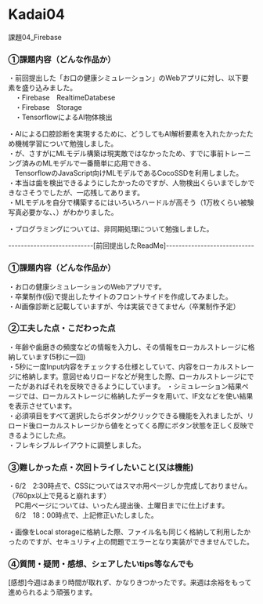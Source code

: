 # Kadai04
課題04_Firebase


<h3>①課題内容（どんな作品か）</h3>
・前回提出した「お口の健康シミュレーション」のWebアプリに対し、以下要素を盛り込みました。<br>
　・Firebase　RealtimeDatabese<br>
　・Firebase　Storage<br>
　・TensorflowによるAI物体検出<br>

・AIによる口腔診断を実現するために、どうしてもAI解析要素を入れたかったため機械学習について勉強しました。<br>
・が、さすがにMLモデル構築は現実敵ではなかったため、すでに事前トレーニング済みのMLモデルで一番簡単に応用できる、<br>
　TensorflowのJavaScript向けMLモデルであるCocoSSDを利用しました。<br>
・本当は歯を検出できるようにしたかったのですが、人物検出くらいまでしかできなさそうでしたが、一応残してあります。<br>
・MLモデルを自分で構築するにはいろいろハードルが高そう（1万枚くらい被験写真必要かな、、）がわかりました。<br>

・プログラミングについては、非同期処理について勉強しました。<br>


---------------------------[前回提出したReadMe]----------------------------

<h3>①課題内容（どんな作品か）</h3>
・お口の健康シミュレーションのWebアプリです。<br>
・卒業制作(仮)で提出したサイトのフロントサイドを作成してみました。<br>
・AI画像診断と記載していますが、今は実装できてません（卒業制作予定）<br>


<h3>②工夫した点・こだわった点</h3>
・年齢や歯磨きの頻度などの情報を入力し、その情報をローカルストレージに格納しています(5秒に一回)<br>
・5秒に一度Input内容をチェックする仕様としていて、内容をローカルストレージに格納します。意図せぬリロードなどが発生した際、ローカルストレージにでーたがあればそれを反映できるようにしています。
・シミュレーション結果ページでは、ローカルストレージに格納したデータを用いて、IF文などを使い結果を表示させています。<br>
・必須項目をすべて選択したらボタンがクリックできる機能を入れましたが、リロード後ローカルストレージから値をとってくる際にボタン状態を正しく反映できるようにした点。<br>
・フレキシブルレイアウトに調整しました。<br>

<h3>③難しかった点・次回トライしたいこと(又は機能)</h3>
・6/2　2:30時点で、CSSについてはスマホ用ページしか完成しておりません。（760px以上で見ると崩れます）<br>
　PC用ページについては、いったん提出後、土曜日までに仕上げます。<br>
　6/2　18：00時点で、上記修正いたしました。<br>

・画像をLocal storageに格納した際、ファイル名も同じく格納して利用したかったのですが、セキュリティ上の問題でエラーとなり実装ができませんでした。<br>


<h3>④質問・疑問・感想、シェアしたいtips等なんでも</h3>
[感想]今週はあまり時間が取れず、かなりきつかったです。来週は余裕をもって進められるよう頑張ります。
